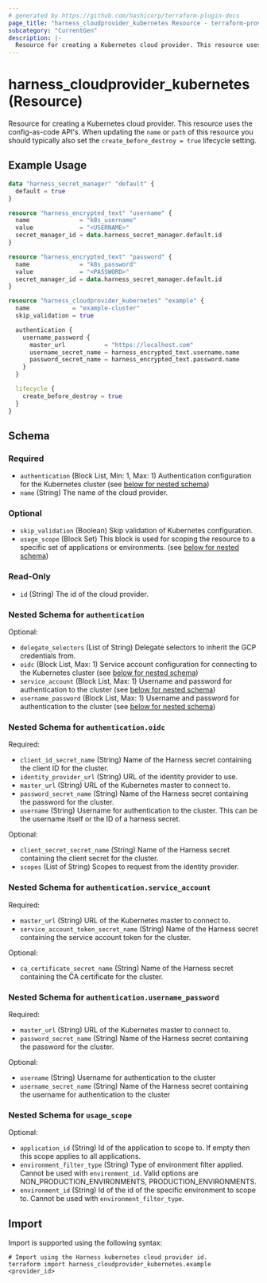 ```yaml
---
# generated by https://github.com/hashicorp/terraform-plugin-docs
page_title: "harness_cloudprovider_kubernetes Resource - terraform-provider-harness"
subcategory: "CurrentGen"
description: |-
  Resource for creating a Kubernetes cloud provider. This resource uses the config-as-code API's. When updating the name or path of this resource you should typically also set the create_before_destroy = true lifecycle setting.
---
```


# harness_cloudprovider_kubernetes (Resource)

Resource for creating a Kubernetes cloud provider. This resource uses the config-as-code API's. When updating the `name` or `path` of this resource you should typically also set the `create_before_destroy = true` lifecycle setting.

## Example Usage

```terraform
data "harness_secret_manager" "default" {
  default = true
}

resource "harness_encrypted_text" "username" {
  name              = "k8s_username"
  value             = "<USERNAME>"
  secret_manager_id = data.harness_secret_manager.default.id
}

resource "harness_encrypted_text" "password" {
  name              = "k8s_password"
  value             = "<PASSWORD>"
  secret_manager_id = data.harness_secret_manager.default.id
}

resource "harness_cloudprovider_kubernetes" "example" {
  name            = "example-cluster"
  skip_validation = true

  authentication {
    username_password {
      master_url           = "https://localhost.com"
      username_secret_name = harness_encrypted_text.username.name
      password_secret_name = harness_encrypted_text.password.name
    }
  }

  lifecycle {
    create_before_destroy = true
  }
}
```

<!-- schema generated by tfplugindocs -->
## Schema

### Required

- `authentication` (Block List, Min: 1, Max: 1) Authentication configuration for the Kubernetes cluster (see [below for nested schema](#nestedblock--authentication))
- `name` (String) The name of the cloud provider.

### Optional

- `skip_validation` (Boolean) Skip validation of Kubernetes configuration.
- `usage_scope` (Block Set) This block is used for scoping the resource to a specific set of applications or environments. (see [below for nested schema](#nestedblock--usage_scope))

### Read-Only

- `id` (String) The id of the cloud provider.

<a id="nestedblock--authentication"></a>
### Nested Schema for `authentication`

Optional:

- `delegate_selectors` (List of String) Delegate selectors to inherit the GCP credentials from.
- `oidc` (Block List, Max: 1) Service account configuration for connecting to the Kubernetes cluster (see [below for nested schema](#nestedblock--authentication--oidc))
- `service_account` (Block List, Max: 1) Username and password for authentication to the cluster (see [below for nested schema](#nestedblock--authentication--service_account))
- `username_password` (Block List, Max: 1) Username and password for authentication to the cluster (see [below for nested schema](#nestedblock--authentication--username_password))

<a id="nestedblock--authentication--oidc"></a>
### Nested Schema for `authentication.oidc`

Required:

- `client_id_secret_name` (String) Name of the Harness secret containing the client ID for the cluster.
- `identity_provider_url` (String) URL of the identity provider to use.
- `master_url` (String) URL of the Kubernetes master to connect to.
- `password_secret_name` (String) Name of the Harness secret containing the password for the cluster.
- `username` (String) Username for authentication to the cluster. This can be the username itself or the ID of a harness secret.

Optional:

- `client_secret_secret_name` (String) Name of the Harness secret containing the client secret for the cluster.
- `scopes` (List of String) Scopes to request from the identity provider.


<a id="nestedblock--authentication--service_account"></a>
### Nested Schema for `authentication.service_account`

Required:

- `master_url` (String) URL of the Kubernetes master to connect to.
- `service_account_token_secret_name` (String) Name of the Harness secret containing the service account token for the cluster.

Optional:

- `ca_certificate_secret_name` (String) Name of the Harness secret containing the CA certificate for the cluster.


<a id="nestedblock--authentication--username_password"></a>
### Nested Schema for `authentication.username_password`

Required:

- `master_url` (String) URL of the Kubernetes master to connect to.
- `password_secret_name` (String) Name of the Harness secret containing the password for the cluster.

Optional:

- `username` (String) Username for authentication to the cluster
- `username_secret_name` (String) Name of the Harness secret containing the username for authentication to the cluster



<a id="nestedblock--usage_scope"></a>
### Nested Schema for `usage_scope`

Optional:

- `application_id` (String) Id of the application to scope to. If empty then this scope applies to all applications.
- `environment_filter_type` (String) Type of environment filter applied. Cannot be used with `environment_id`. Valid options are NON_PRODUCTION_ENVIRONMENTS, PRODUCTION_ENVIRONMENTS.
- `environment_id` (String) Id of the id of the specific environment to scope to. Cannot be used with `environment_filter_type`.

## Import

Import is supported using the following syntax:

```shell
# Import using the Harness kubernetes cloud provider id.
terraform import harness_cloudprovider_kubernetes.example <provider_id>
```
